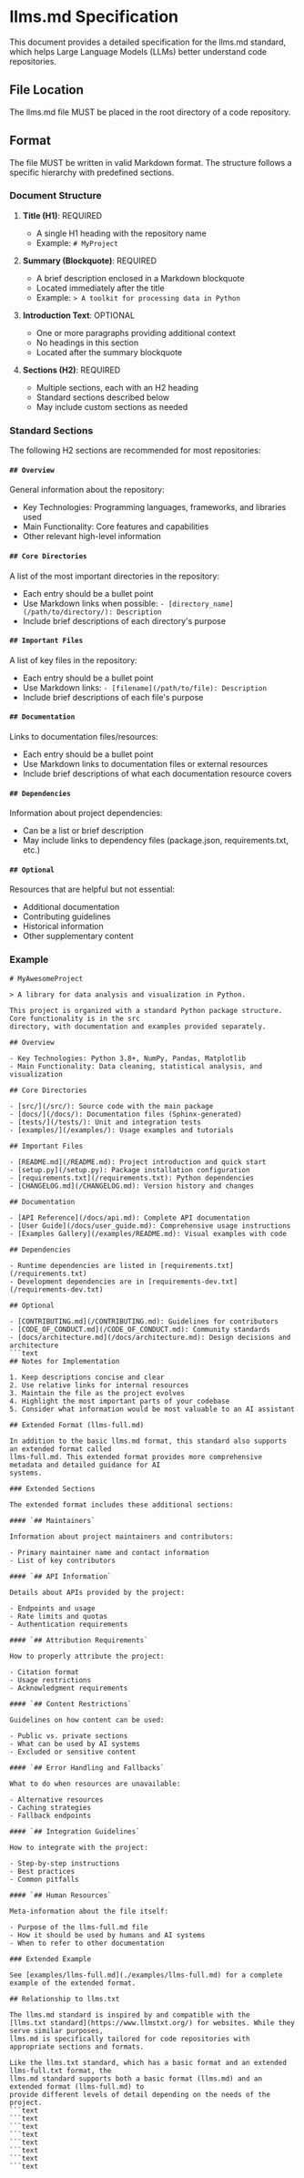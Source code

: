 # llms.md Specification

This document provides a detailed specification for the llms.md standard, which helps Large Language
Models (LLMs) better understand code repositories.

## File Location

The llms.md file MUST be placed in the root directory of a code repository.

## Format

The file MUST be written in valid Markdown format. The structure follows a specific hierarchy with
predefined sections.

### Document Structure

1. **Title (H1)**: REQUIRED

   - A single H1 heading with the repository name
   - Example: `# MyProject`

2. **Summary (Blockquote)**: REQUIRED

   - A brief description enclosed in a Markdown blockquote
   - Located immediately after the title
   - Example: `> A toolkit for processing data in Python`

3. **Introduction Text**: OPTIONAL

   - One or more paragraphs providing additional context
   - No headings in this section
   - Located after the summary blockquote

4. **Sections (H2)**: REQUIRED
   - Multiple sections, each with an H2 heading
   - Standard sections described below
   - May include custom sections as needed

### Standard Sections

The following H2 sections are recommended for most repositories:

#### `## Overview`

General information about the repository:

- Key Technologies: Programming languages, frameworks, and libraries used
- Main Functionality: Core features and capabilities
- Other relevant high-level information

#### `## Core Directories`

A list of the most important directories in the repository:

- Each entry should be a bullet point
- Use Markdown links when possible: `- [directory_name](/path/to/directory/): Description`
- Include brief descriptions of each directory's purpose

#### `## Important Files`

A list of key files in the repository:

- Each entry should be a bullet point
- Use Markdown links: `- [filename](/path/to/file): Description`
- Include brief descriptions of each file's purpose

#### `## Documentation`

Links to documentation files/resources:

- Each entry should be a bullet point
- Use Markdown links to documentation files or external resources
- Include brief descriptions of what each documentation resource covers

#### `## Dependencies`

Information about project dependencies:

- Can be a list or brief description
- May include links to dependency files (package.json, requirements.txt, etc.)

#### `## Optional`

Resources that are helpful but not essential:

- Additional documentation
- Contributing guidelines
- Historical information
- Other supplementary content

### Example

```text
# MyAwesomeProject

> A library for data analysis and visualization in Python.

This project is organized with a standard Python package structure. Core functionality is in the src
directory, with documentation and examples provided separately.

## Overview

- Key Technologies: Python 3.8+, NumPy, Pandas, Matplotlib
- Main Functionality: Data cleaning, statistical analysis, and visualization

## Core Directories

- [src/](/src/): Source code with the main package
- [docs/](/docs/): Documentation files (Sphinx-generated)
- [tests/](/tests/): Unit and integration tests
- [examples/](/examples/): Usage examples and tutorials

## Important Files

- [README.md](/README.md): Project introduction and quick start
- [setup.py](/setup.py): Package installation configuration
- [requirements.txt](/requirements.txt): Python dependencies
- [CHANGELOG.md](/CHANGELOG.md): Version history and changes

## Documentation

- [API Reference](/docs/api.md): Complete API documentation
- [User Guide](/docs/user_guide.md): Comprehensive usage instructions
- [Examples Gallery](/examples/README.md): Visual examples with code

## Dependencies

- Runtime dependencies are listed in [requirements.txt](/requirements.txt)
- Development dependencies are in [requirements-dev.txt](/requirements-dev.txt)

## Optional

- [CONTRIBUTING.md](/CONTRIBUTING.md): Guidelines for contributors
- [CODE_OF_CONDUCT.md](/CODE_OF_CONDUCT.md): Community standards
- [docs/architecture.md](/docs/architecture.md): Design decisions and architecture
```text
## Notes for Implementation

1. Keep descriptions concise and clear
2. Use relative links for internal resources
3. Maintain the file as the project evolves
4. Highlight the most important parts of your codebase
5. Consider what information would be most valuable to an AI assistant

## Extended Format (llms-full.md)

In addition to the basic llms.md format, this standard also supports an extended format called
llms-full.md. This extended format provides more comprehensive metadata and detailed guidance for AI
systems.

### Extended Sections

The extended format includes these additional sections:

#### `## Maintainers`

Information about project maintainers and contributors:

- Primary maintainer name and contact information
- List of key contributors

#### `## API Information`

Details about APIs provided by the project:

- Endpoints and usage
- Rate limits and quotas
- Authentication requirements

#### `## Attribution Requirements`

How to properly attribute the project:

- Citation format
- Usage restrictions
- Acknowledgment requirements

#### `## Content Restrictions`

Guidelines on how content can be used:

- Public vs. private sections
- What can be used by AI systems
- Excluded or sensitive content

#### `## Error Handling and Fallbacks`

What to do when resources are unavailable:

- Alternative resources
- Caching strategies
- Fallback endpoints

#### `## Integration Guidelines`

How to integrate with the project:

- Step-by-step instructions
- Best practices
- Common pitfalls

#### `## Human Resources`

Meta-information about the file itself:

- Purpose of the llms-full.md file
- How it should be used by humans and AI systems
- When to refer to other documentation

### Extended Example

See [examples/llms-full.md](./examples/llms-full.md) for a complete example of the extended format.

## Relationship to llms.txt

The llms.md standard is inspired by and compatible with the
[llms.txt standard](https://www.llmstxt.org/) for websites. While they serve similar purposes,
llms.md is specifically tailored for code repositories with appropriate sections and formats.

Like the llms.txt standard, which has a basic format and an extended llms-full.txt format, the
llms.md standard supports both a basic format (llms.md) and an extended format (llms-full.md) to
provide different levels of detail depending on the needs of the project.
```text
```text
```text
```text
```text
```text
```text
```text
```````
